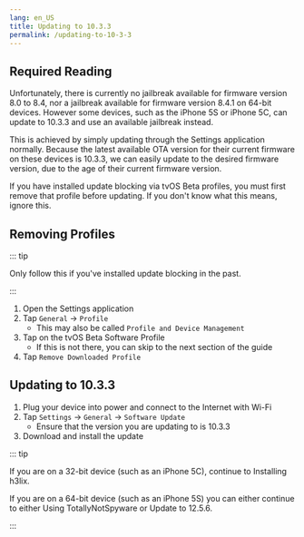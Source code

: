 ```yaml
---
lang: en_US
title: Updating to 10.3.3
permalink: /updating-to-10-3-3
---
```


## Required Reading

Unfortunately, there is currently no jailbreak available for firmware version 8.0 to 8.4, nor a jailbreak available for firmware version 8.4.1 on 64-bit devices. However some devices, such as the iPhone 5S or iPhone 5C, can update to 10.3.3 and use an available jailbreak instead.

This is achieved by simply updating through the Settings application normally. Because the latest available OTA version for their current firmware on these devices is 10.3.3, we can easily update to the desired firmware version, due to the age of their current firmware version.

If you have installed update blocking via tvOS Beta profiles, you must first remove that profile before updating. If you don't know what this means, ignore this.

## Removing Profiles

::: tip

Only follow this if you've installed update blocking in the past.

:::

1. Open the Settings application
1. Tap `General` -> `Profile`
    - This may also be called `Profile and Device Management`
1. Tap on the tvOS Beta Software Profile
    - If this is not there, you can skip to the next section of the guide
1. Tap `Remove Downloaded Profile`

## Updating to 10.3.3

1. Plug your device into power and connect to the Internet with Wi-Fi
1. Tap `Settings` -> `General` -> `Software Update`
    - Ensure that the version you are updating to is 10.3.3
1. Download and install the update

::: tip

If you are on a 32-bit device (such as an iPhone 5C), continue to <router-link to="/installing-h3lix">Installing h3lix</router-link>.

If you are on a 64-bit device (such as an iPhone 5S) you can either continue to either <router-link to="/using-tns">Using TotallyNotSpyware</router-link> or <router-link to="/updating-to-12-5-6">Update to 12.5.6</router-link>.

:::